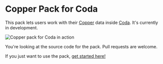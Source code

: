# Copper Pack for Coda

This pack lets users work with their [Copper](https://copper.com) data inside [Coda](https://coda.io). It's currently in development.

![Copper pack for Coda in action](https://codahosted.io/docs/cVChTLkUd3/blobs/bl-3tkuQ5jdlZ/3d1d99e46c9c0d8aca70cc59c8ed31666a6c96956159f9fba9553fc0f5744d03be0d847cbd66841bbd1ebce1e4ed5b9aa13811da2e22c9b0769da499b8ee4727bdbb520e0a375cf3a35d4b4ee590ca5b22c71b4ed45b868243df0c096edac75d8ce6142d)

You're looking at the source code for the pack. Pull requests are welcome.

If you just want to use the pack, [get started here!](https://coda.io/@nickhe/copper-pack-for-coda)
